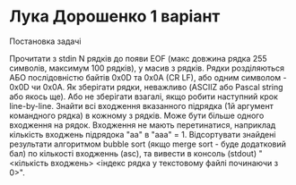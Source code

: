 # Лука Дорошенко 1 варіант

Постановка задачі

Прочитати з stdin N рядків до появи EOF (макс довжина рядка 255 символів, максимум 100 рядків), у масив з рядків. Рядки розділяються АБО послідовністю байтів 0x0D та 0x0A (CR LF), або одним символом - 0x0D чи 0x0A.
Як зберігати рядки, неважливо (ASCIIZ або Pascal string або якось ще). Або не зберігати взагалі, якщо робити наступний крок line-by-line.
Знайти всі входження вказанного підрядка (1й аргумент командного рядка) в кожному з рядків. Може бути більше одного входження на рядок.
Входження не мають перетинатися, наприклад кількість входжень підрядока "aa" в "aaa" = 1.
Відсортувати знайдені результати алгоритмом bubble sort (якщо merge sort - буде додатковий бал) по кількості входженнь (asc), та вивести в консоль (stdout) 
"<кількість входжень> <індекс рядка у текстовому файлі починаючи з 0>".
